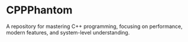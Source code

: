 # CPPPhantom
A repository for mastering C++ programming, focusing on performance, modern features, and system-level understanding.
